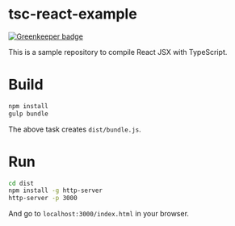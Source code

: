 # tsc-react-example

[![Greenkeeper badge](https://badges.greenkeeper.io/Quramy/tsc-react-example.svg)](https://greenkeeper.io/)

This is a sample repository to compile React JSX with TypeScript.

# Build

```sh
npm install
gulp bundle
```

The above task creates `dist/bundle.js`.

# Run

```sh
cd dist
npm install -g http-server
http-server -p 3000
```

And go to `localhost:3000/index.html` in your browser.

